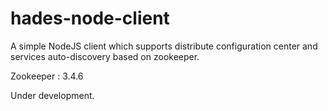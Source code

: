 # hades-node-client
A simple NodeJS client which supports distribute configuration center and services auto-discovery based on zookeeper.

Zookeeper : 3.4.6

Under development.